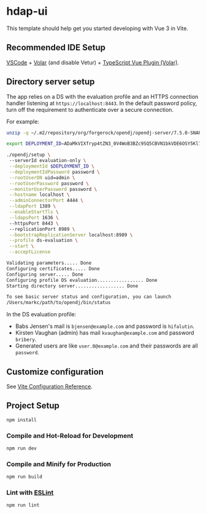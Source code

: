 # hdap-ui

This template should help get you started developing with Vue 3 in Vite.

## Recommended IDE Setup

[VSCode](https://code.visualstudio.com/) + [Volar](https://marketplace.visualstudio.com/items?itemName=Vue.volar) (and disable Vetur) + [TypeScript Vue Plugin (Volar)](https://marketplace.visualstudio.com/items?itemName=Vue.vscode-typescript-vue-plugin).

## Directory server setup

The app relies on a DS with the evaluation profile and an HTTPS connection handler listening at `https://localhost:8443`.
In the default password policy, turn off the requirement to authenticate over a secure connection.

For example:

```sh
unzip -q ~/.m2/repository/org/forgerock/opendj/opendj-server/7.5.0-SNAPSHOT/opendj-server-7.5.0-SNAPSHOT.zip

export DEPLOYMENT_ID=ADaMkVIXfryp4tZN3_0V4WoB3BZc9SQ5CBVN1bkVDE6OSY5Kl7pIibg

./opendj/setup \                                                                                    
 --serverId evaluation-only \
 --deploymentId $DEPLOYMENT_ID \
 --deploymentIdPassword password \
 --rootUserDN uid=admin \
 --rootUserPassword password \
 --monitorUserPassword password \
 --hostname localhost \
 --adminConnectorPort 4444 \
 --ldapPort 1389 \
 --enableStartTls \
 --ldapsPort 1636 \     
 --httpsPort 8443 \                          
 --replicationPort 8989 \
 --bootstrapReplicationServer localhost:8989 \
 --profile ds-evaluation \
 --start \
 --acceptLicense

Validating parameters..... Done
Configuring certificates..... Done
Configuring server..... Done
Configuring profile DS evaluation................. Done
Starting directory server.................. Done

To see basic server status and configuration, you can launch
/Users/markc/path/to/opendj/bin/status
```

In the DS evaluation profile:

* Babs Jensen's mail is `bjensen@example.com` and password is `hifalutin`.
* Kirsten Vaughan (admin) has mail `kvaughan@example.com` and password `bribery`.
* Generated users are like `user.0@example.com` and their passwords are all `password`.

## Customize configuration

See [Vite Configuration Reference](https://vitejs.dev/config/).

## Project Setup

```sh
npm install
```

### Compile and Hot-Reload for Development

```sh
npm run dev
```

### Compile and Minify for Production

```sh
npm run build
```

### Lint with [ESLint](https://eslint.org/)

```sh
npm run lint
```
